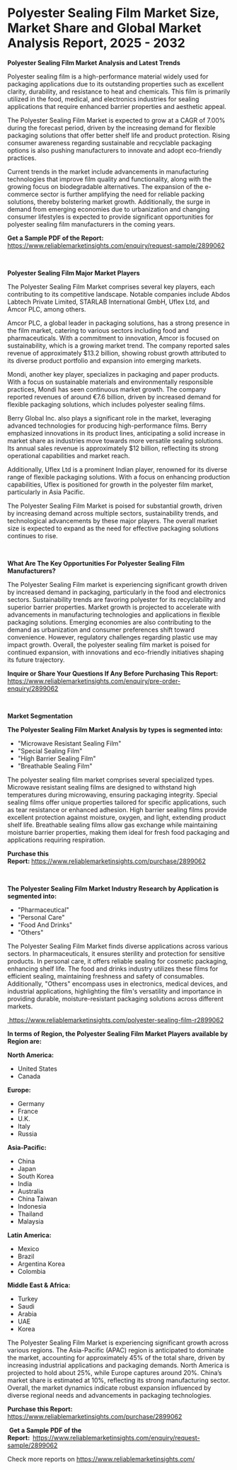 <p><h1>Polyester Sealing Film Market Size, Market Share and Global Market Analysis Report, 2025 - 2032</h1></p><p><strong>Polyester Sealing Film Market Analysis and Latest Trends</strong></p>
<p><p>Polyester sealing film is a high-performance material widely used for packaging applications due to its outstanding properties such as excellent clarity, durability, and resistance to heat and chemicals. This film is primarily utilized in the food, medical, and electronics industries for sealing applications that require enhanced barrier properties and aesthetic appeal.</p><p>The Polyester Sealing Film Market is expected to grow at a CAGR of 7.00% during the forecast period, driven by the increasing demand for flexible packaging solutions that offer better shelf life and product protection. Rising consumer awareness regarding sustainable and recyclable packaging options is also pushing manufacturers to innovate and adopt eco-friendly practices. </p><p>Current trends in the market include advancements in manufacturing technologies that improve film quality and functionality, along with the growing focus on biodegradable alternatives. The expansion of the e-commerce sector is further amplifying the need for reliable packing solutions, thereby bolstering market growth. Additionally, the surge in demand from emerging economies due to urbanization and changing consumer lifestyles is expected to provide significant opportunities for polyester sealing film manufacturers in the coming years.</p></p>
<p><strong>Get a Sample PDF of the Report:&nbsp;</strong> <a href="https://www.reliablemarketinsights.com/enquiry/request-sample/2899062?utm_campaign=3507&utm_medium=2&utm_source=Github&utm_content=ia&utm_term=15032025&utm_id=polyester-sealing-film">https://www.reliablemarketinsights.com/enquiry/request-sample/2899062</a></p>
<p>&nbsp;</p>
<p><strong>Polyester Sealing Film Major Market Players</strong></p>
<p><p>The Polyester Sealing Film Market comprises several key players, each contributing to its competitive landscape. Notable companies include Abdos Labtech Private Limited, STARLAB International GmbH, Uflex Ltd, and Amcor PLC, among others. </p><p>Amcor PLC, a global leader in packaging solutions, has a strong presence in the film market, catering to various sectors including food and pharmaceuticals. With a commitment to innovation, Amcor is focused on sustainability, which is a growing market trend. The company reported sales revenue of approximately $13.2 billion, showing robust growth attributed to its diverse product portfolio and expansion into emerging markets.</p><p>Mondi, another key player, specializes in packaging and paper products. With a focus on sustainable materials and environmentally responsible practices, Mondi has seen continuous market growth. The company reported revenues of around €7.6 billion, driven by increased demand for flexible packaging solutions, which includes polyester sealing films.</p><p>Berry Global Inc. also plays a significant role in the market, leveraging advanced technologies for producing high-performance films. Berry emphasized innovations in its product lines, anticipating a solid increase in market share as industries move towards more versatile sealing solutions. Its annual sales revenue is approximately $12 billion, reflecting its strong operational capabilities and market reach.</p><p>Additionally, Uflex Ltd is a prominent Indian player, renowned for its diverse range of flexible packaging solutions. With a focus on enhancing production capabilities, Uflex is positioned for growth in the polyester film market, particularly in Asia Pacific.</p><p>The Polyester Sealing Film Market is poised for substantial growth, driven by increasing demand across multiple sectors, sustainability trends, and technological advancements by these major players. The overall market size is expected to expand as the need for effective packaging solutions continues to rise.</p></p>
<p>&nbsp;</p>
<p><strong>What Are The Key Opportunities For Polyester Sealing Film Manufacturers?</strong></p>
<p><p>The Polyester Sealing Film market is experiencing significant growth driven by increased demand in packaging, particularly in the food and electronics sectors. Sustainability trends are favoring polyester for its recyclability and superior barrier properties. Market growth is projected to accelerate with advancements in manufacturing technologies and applications in flexible packaging solutions. Emerging economies are also contributing to the demand as urbanization and consumer preferences shift toward convenience. However, regulatory challenges regarding plastic use may impact growth. Overall, the polyester sealing film market is poised for continued expansion, with innovations and eco-friendly initiatives shaping its future trajectory.</p></p>
<p><strong>Inquire or Share Your Questions If Any Before Purchasing This Report:</strong> <a href="https://www.reliablemarketinsights.com/enquiry/pre-order-enquiry/2899062?utm_campaign=3507&utm_medium=2&utm_source=Github&utm_content=ia&utm_term=15032025&utm_id=polyester-sealing-film">https://www.reliablemarketinsights.com/enquiry/pre-order-enquiry/2899062</a></p>
<p>&nbsp;</p>
<p><strong>Market Segmentation</strong></p>
<p><strong>The Polyester Sealing Film Market Analysis by types is segmented into:</strong></p>
<p><ul><li>"Microwave Resistant Sealing Film"</li><li>"Special Sealing Film"</li><li>"High Barrier Sealing Film"</li><li>"Breathable Sealing Film"</li></ul></p>
<p><p>The polyester sealing film market comprises several specialized types. Microwave resistant sealing films are designed to withstand high temperatures during microwaving, ensuring packaging integrity. Special sealing films offer unique properties tailored for specific applications, such as tear resistance or enhanced adhesion. High barrier sealing films provide excellent protection against moisture, oxygen, and light, extending product shelf life. Breathable sealing films allow gas exchange while maintaining moisture barrier properties, making them ideal for fresh food packaging and applications requiring respiration.</p></p>
<p><strong>Purchase this Report:&nbsp;</strong><a href="https://www.reliablemarketinsights.com/purchase/2899062?utm_campaign=3507&utm_medium=2&utm_source=Github&utm_content=ia&utm_term=15032025&utm_id=polyester-sealing-film">https://www.reliablemarketinsights.com/purchase/2899062</a></p>
<p>&nbsp;</p>
<p><strong>The Polyester Sealing Film Market Industry Research by Application is segmented into:</strong></p>
<p><ul><li>"Pharmaceutical"</li><li>"Personal Care"</li><li>"Food And Drinks"</li><li>"Others"</li></ul></p>
<p><p>The Polyester Sealing Film Market finds diverse applications across various sectors. In pharmaceuticals, it ensures sterility and protection for sensitive products. In personal care, it offers reliable sealing for cosmetic packaging, enhancing shelf life. The food and drinks industry utilizes these films for efficient sealing, maintaining freshness and safety of consumables. Additionally, "Others" encompass uses in electronics, medical devices, and industrial applications, highlighting the film's versatility and importance in providing durable, moisture-resistant packaging solutions across different markets.</p></p>
<p><a href="https://www.reliablemarketinsights.com/polyester-sealing-film-r2899062?utm_campaign=3507&utm_medium=2&utm_source=Github&utm_content=ia&utm_term=15032025&utm_id=polyester-sealing-film">&nbsp;https://www.reliablemarketinsights.com/polyester-sealing-film-r2899062</a></p>
<p><strong>In terms of Region, the Polyester Sealing Film Market Players available by Region are:</strong></p>
<p>
    <p> <strong> North America: </strong>
        <ul>
            <li>United States</li>
            <li>Canada</li>
        </ul>
        </p> 
    <p> <strong> Europe: </strong>
        <ul>
            <li>Germany</li>
            <li>France</li>
            <li>U.K.</li>
            <li>Italy</li>
            <li>Russia</li>
        </ul>
        </p> 
    <p> <strong> Asia-Pacific: </strong>
        <ul>
            <li>China</li>
            <li>Japan</li>
            <li>South Korea</li>
            <li>India</li>
            <li>Australia</li>
            <li>China Taiwan</li>
            <li>Indonesia</li>
            <li>Thailand</li>
            <li>Malaysia</li>
        </ul>
        </p> 
    <p> <strong> Latin America: </strong>
        <ul>
            <li>Mexico</li>
            <li>Brazil</li>
            <li>Argentina Korea</li>
            <li>Colombia</li>
        </ul>
        </p> 
    <p> <strong> Middle East & Africa: </strong>
        <ul>
            <li>Turkey</li>
            <li>Saudi</li>
            <li>Arabia</li>
            <li>UAE</li>
            <li>Korea</li>
        </ul>
    </p>
    </p>
<p><p>The Polyester Sealing Film Market is experiencing significant growth across various regions. The Asia-Pacific (APAC) region is anticipated to dominate the market, accounting for approximately 45% of the total share, driven by increasing industrial applications and packaging demands. North America is projected to hold about 25%, while Europe captures around 20%. China’s market share is estimated at 10%, reflecting its strong manufacturing sector. Overall, the market dynamics indicate robust expansion influenced by diverse regional needs and advancements in packaging technologies.</p></p>
<p><strong>Purchase this Report: </strong><a href="https://www.reliablemarketinsights.com/purchase/2899062?utm_campaign=3507&utm_medium=2&utm_source=Github&utm_content=ia&utm_term=15032025&utm_id=polyester-sealing-film">https://www.reliablemarketinsights.com/purchase/2899062</a></p>
<p>&nbsp;<strong>Get a Sample PDF of the Report:&nbsp;&nbsp;</strong><a href="https://www.reliablemarketinsights.com/enquiry/request-sample/2899062?utm_campaign=3507&utm_medium=2&utm_source=Github&utm_content=ia&utm_term=15032025&utm_id=polyester-sealing-film">https://www.reliablemarketinsights.com/enquiry/request-sample/2899062</a></p>
<p><strong></strong></p>
<p>Check more reports on <a href="https://www.reliablemarketinsights.com/?utm_campaign=3507&utm_medium=2&utm_source=Github&utm_content=ia&utm_term=15032025&utm_id=polyester-sealing-film">https://www.reliablemarketinsights.com/</a></p>